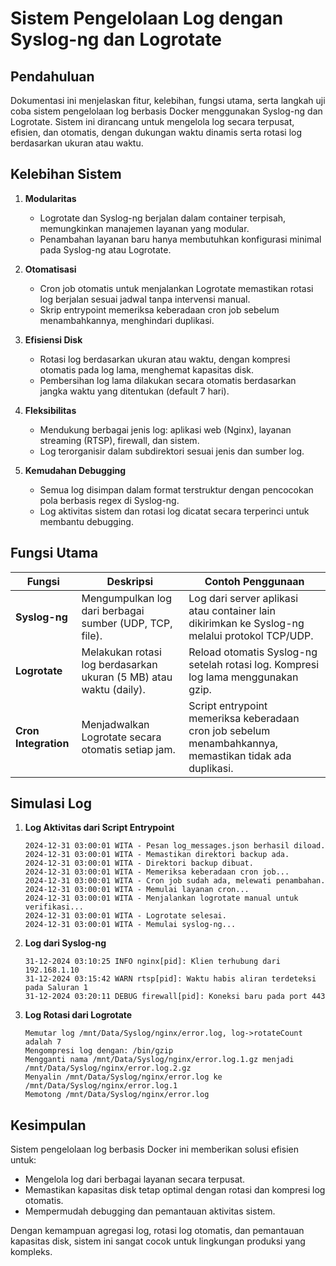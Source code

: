 # Sistem Pengelolaan Log dengan Syslog-ng dan Logrotate

## Pendahuluan
Dokumentasi ini menjelaskan fitur, kelebihan, fungsi utama, serta langkah uji coba sistem pengelolaan log berbasis Docker menggunakan Syslog-ng dan Logrotate. Sistem ini dirancang untuk mengelola log secara terpusat, efisien, dan otomatis, dengan dukungan waktu dinamis serta rotasi log berdasarkan ukuran atau waktu.

## Kelebihan Sistem
1. **Modularitas**
    - Logrotate dan Syslog-ng berjalan dalam container terpisah, memungkinkan manajemen layanan yang modular.
    - Penambahan layanan baru hanya membutuhkan konfigurasi minimal pada Syslog-ng atau Logrotate.

2. **Otomatisasi**
    - Cron job otomatis untuk menjalankan Logrotate memastikan rotasi log berjalan sesuai jadwal tanpa intervensi manual.
    - Skrip entrypoint memeriksa keberadaan cron job sebelum menambahkannya, menghindari duplikasi.

3. **Efisiensi Disk**
    - Rotasi log berdasarkan ukuran atau waktu, dengan kompresi otomatis pada log lama, menghemat kapasitas disk.
    - Pembersihan log lama dilakukan secara otomatis berdasarkan jangka waktu yang ditentukan (default 7 hari).

4. **Fleksibilitas**
    - Mendukung berbagai jenis log: aplikasi web (Nginx), layanan streaming (RTSP), firewall, dan sistem.
    - Log terorganisir dalam subdirektori sesuai jenis dan sumber log.

5. **Kemudahan Debugging**
    - Semua log disimpan dalam format terstruktur dengan pencocokan pola berbasis regex di Syslog-ng.
    - Log aktivitas sistem dan rotasi log dicatat secara terperinci untuk membantu debugging.

## Fungsi Utama
| Fungsi | Deskripsi | Contoh Penggunaan |
|--------|------------|-------------------|
| **Syslog-ng** | Mengumpulkan log dari berbagai sumber (UDP, TCP, file). | Log dari server aplikasi atau container lain dikirimkan ke Syslog-ng melalui protokol TCP/UDP. |
| **Logrotate** | Melakukan rotasi log berdasarkan ukuran (5 MB) atau waktu (daily). | Reload otomatis Syslog-ng setelah rotasi log. Kompresi log lama menggunakan gzip. |
| **Cron Integration** | Menjadwalkan Logrotate secara otomatis setiap jam. | Script entrypoint memeriksa keberadaan cron job sebelum menambahkannya, memastikan tidak ada duplikasi. |

## Simulasi Log
1. **Log Aktivitas dari Script Entrypoint**
    ```plaintext
    2024-12-31 03:00:01 WITA - Pesan log_messages.json berhasil diload.
    2024-12-31 03:00:01 WITA - Memastikan direktori backup ada.
    2024-12-31 03:00:01 WITA - Direktori backup dibuat.
    2024-12-31 03:00:01 WITA - Memeriksa keberadaan cron job...
    2024-12-31 03:00:01 WITA - Cron job sudah ada, melewati penambahan.
    2024-12-31 03:00:01 WITA - Memulai layanan cron...
    2024-12-31 03:00:01 WITA - Menjalankan logrotate manual untuk verifikasi...
    2024-12-31 03:00:01 WITA - Logrotate selesai.
    2024-12-31 03:00:01 WITA - Memulai syslog-ng...
    ```

2. **Log dari Syslog-ng**
    ```plaintext
    31-12-2024 03:10:25 INFO nginx[pid]: Klien terhubung dari 192.168.1.10
    31-12-2024 03:15:42 WARN rtsp[pid]: Waktu habis aliran terdeteksi pada Saluran 1
    31-12-2024 03:20:11 DEBUG firewall[pid]: Koneksi baru pada port 443
    ```

3. **Log Rotasi dari Logrotate**
    ```plaintext
    Memutar log /mnt/Data/Syslog/nginx/error.log, log->rotateCount adalah 7
    Mengompresi log dengan: /bin/gzip
    Mengganti nama /mnt/Data/Syslog/nginx/error.log.1.gz menjadi /mnt/Data/Syslog/nginx/error.log.2.gz
    Menyalin /mnt/Data/Syslog/nginx/error.log ke /mnt/Data/Syslog/nginx/error.log.1
    Memotong /mnt/Data/Syslog/nginx/error.log
    ```

## Kesimpulan
Sistem pengelolaan log berbasis Docker ini memberikan solusi efisien untuk:
- Mengelola log dari berbagai layanan secara terpusat.
- Memastikan kapasitas disk tetap optimal dengan rotasi dan kompresi log otomatis.
- Mempermudah debugging dan pemantauan aktivitas sistem.

Dengan kemampuan agregasi log, rotasi log otomatis, dan pemantauan kapasitas disk, sistem ini sangat cocok untuk lingkungan produksi yang kompleks.